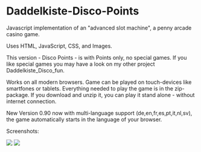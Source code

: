 # Daddelkiste-Disco-Points

Javascript implementation of an "advanced slot machine", a penny arcade casino game.

Uses HTML, JavaScript, CSS, and Images.

This version - Disco Points - is with Points only, no special games. 
If you like special games you may have a look on my other project Daddelkiste_Disco_fun.


Works on all modern browsers. Game can be played on touch-devices like smartfones or tablets. Everything needed to play the game is in the zip-package. If you download and unzip it, you can play it stand alone - without internet connection.

New Version 0.90 now with multi-language support (de,en,fr,es,pt,it,nl,sv), the game automatically starts in the language of your browser.


Screenshots:

<img src="https://github.com/RainerWessOS/Daddelkiste-Disco-Points/blob/master/Screenshot_Game_en.png" />

<img src="https://github.com/RainerWessOS/Daddelkiste-Disco-Points/blob/master/Screenshot_Settings_en.png" />
